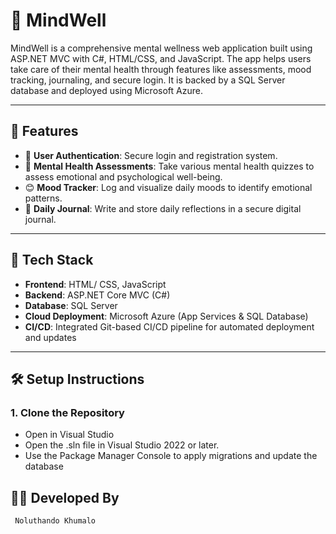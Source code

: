 # 🌿 MindWell

MindWell is a comprehensive mental wellness web application built using ASP.NET MVC with C#, HTML/CSS, and JavaScript. The app helps users take care of their mental health through features like assessments, mood tracking, journaling, and secure login. It is backed by a SQL Server database and deployed using Microsoft Azure.

---

## 🧠 Features

- 🔐 **User Authentication**: Secure login and registration system.
- 📝 **Mental Health Assessments**: Take various mental health quizzes to assess emotional and psychological well-being.
- 😊 **Mood Tracker**: Log and visualize daily moods to identify emotional patterns.
- 📓 **Daily Journal**: Write and store daily reflections in a secure digital journal.

---

## 🧰 Tech Stack

- **Frontend**: HTML/ CSS, JavaScript
- **Backend**: ASP.NET Core MVC (C#)
- **Database**: SQL Server
- **Cloud Deployment**: Microsoft Azure (App Services & SQL Database)
- **CI/CD**: Integrated Git-based CI/CD pipeline for automated deployment and updates

---

## 🛠️ Setup Instructions

### 1. Clone the Repository
- Open in Visual Studio
- Open the .sln file in Visual Studio 2022 or later.
- Use the Package Manager Console to apply migrations and update the database

 ##  👩‍💻 Developed By
     Noluthando Khumalo


